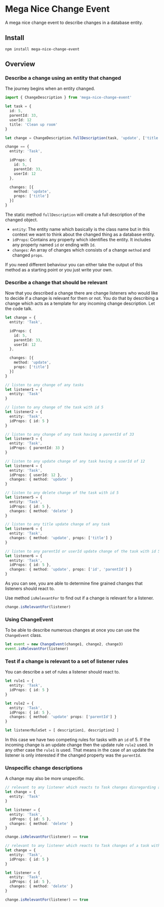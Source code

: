 # Mega Nice Change Event

A mega nice change event to describe changes in a database entity.

## Install

`npm install mega-nice-change-event`

## Overview

### Describe a change using an entity that changed

The journey begins when an entity changed.

```typescript
import { ChangeDescription } from 'mega-nice-change-event'

let task = {
  id: 5,
  parentId: 33,
  userId: 12
  title: 'Clean up room'
}

let change = ChangeDescription.fullDescription(task, 'update', ['title'])

change == {
  entity: 'Task',

  idProps: {
    id: 5,
    parentId: 33,
    userId: 12
  },

  changes: [{
    method: 'update',
    props: ['title']
  }]
}
```

The static method `fullDescription` will create a full description of the changed object.

- `entity`: The entity name which basically is the class name but in this context we want to think about the changed thing as a database entity.
- `idProps`: Contains any property which identifies the entity. It includes any property named `id` or ending with `Id`.
- `changes`: An array of changes which consists of a change `method` and changed `props`.

If you need different behaviour you can either take the output of this method as a starting point or you just write your own.

### Describe a change that should be relevant

Now that you described a change there are change listeners who would like to decide if a change is relevant for them or not. You do that by describing a change which acts as a template for any incoming change description. Let the code talk.

```typescript
let change = {
  entity: 'Task',

  idProps: {
    id: 5,
    parentId: 33,
    userId: 12
  },

  changes: [{
    method: 'update',
    props: ['title']
  }]
}

// listen to any change of any tasks
let listener1 = {
  entity: 'Task'
}

// listen to any change of the task with id 5
let listener2 = {
  entity: 'Task',
  idProps: { id: 5 }
}

// listen to any change of any task having a parentId of 33
let listener3 = {
  entity: 'Task',
  idProps: { parentId: 33 }
}

// listen to any update change of any task having a userId of 12
let listener4 = {
  entity: 'Task',
  idProps: { userId: 12 },
  changes: { method: 'update' }
}

// listen to any delete change of the task with id 5
let listener5 = {
  entity: 'Task',
  idProps: { id: 5 },
  changes: { method: 'delete' }
}

// listen to any title update change of any task
let listener6 = {
  entity: 'Task',
  changes: { method: 'update', props: ['title'] }
}

// listen to any parentId or userId update change of the task with id 5
let listener6 = {
  entity: 'Task',
  idProps: { id: 5 },
  changes: { method: 'update', props: ['id', 'parentId'] }
}
```

As you can see, you are able to determine fine grained changes that listeners should react to.

Use method `isRelevantFor` to find out if a change is relevant for a listener.

```typescript
change.isRelevantFor(listener)
```

### Using ChangeEvent

To be able to describe numerous changes at once you can use the `ChangeEvent` class.

```typescript
let event = new ChangeEvent(change1, change2, change3)
event.isRelevantFor(listener)
```

### Test if a change is relevant to a set of listener rules

You can describe a set of rules a listener should react to.

```typescript
let rule1 = {
  entity: 'Task',
  idProps: { id: 5 }
}

let rule2 = {
  entity: 'Task',
  idProps: { id: 5 },
  changes: { method: 'update' props: ['parentId'] }
}

let listenerRuleSet = [ description1, description2 ]
```

In this case we have two competing rules for tasks with an `id` of 5. If the incoming change is an update change then the update rule `rule2` used. In any other case the `rule1` is used. That means in the case of an update the listener is only interested if the changed property was the `parentId`.

### Unspecific change descriptions

A change may also be more unspecific.

```typescript
// relevant to any listener which reacts to Task changes disregarding any idProps and changes
let change = {
  entity: 'Task'
}

let listener = {
  entity: 'Task',
  idProps: { id: 5 },
  changes: { method: 'delete' }
}

change.isRelevantFor(listener) == true
```

```typescript
// relevant to any listener which reacts to Task changes of a task with id 5 disregarding any change methods or changed properties
let change = {
  entity: 'Task',
  idProps: { id: 5 }
}

let listener = {
  entity: 'Task',
  idProps: { id: 5 },
  changes: { method: 'delete' }
}

change.isRelevantFor(listener) == true
```